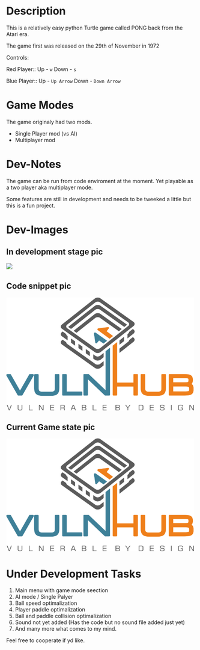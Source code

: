 # Description
This is a relatively easy python Turtle game called PONG back from the Atari era.

The game first was released on the 29th of November in 1972

Controls:

Red Player::
Up - `w`
Down - `s`

Blue Player::
Up - `Up Arrow`
Down - `Down Arrow`

# Game Modes

The game originaly had two mods.

- Single Player mod (vs AI)
- Multiplayer mod 

# Dev-Notes

The game can be run from code enviroment at the moment. Yet playable as a two player
aka multiplayer mode. 

Some features are still in development and needs to be tweeked a little but this is a fun project.

# Dev-Images

## In development stage pic
<img src="https://github.com/norbert-dev/Pong-Game/blob/main/indev.jpg">

## Code snippet pic
<img src="https://github.com/norbert-dev/VulnHUB/blob/main/BlueSky1/images/vhlogo.png" height="300px" width="500px">

## Current Game state pic
<img src="https://github.com/norbert-dev/VulnHUB/blob/main/BlueSky1/images/vhlogo.png" height="300px" width="500px">


# Under Development Tasks

1. Main menu with game mode seection
2. AI mode / Single Palyer
3. Ball speed optimalization
4. Player paddle optimalization
5. Ball and paddle collision optimalization
6. Sound not yet added (Has the code but no sound file added just yet)
7. And many more what comes to my mind.

Feel free to cooperate if yd like.
